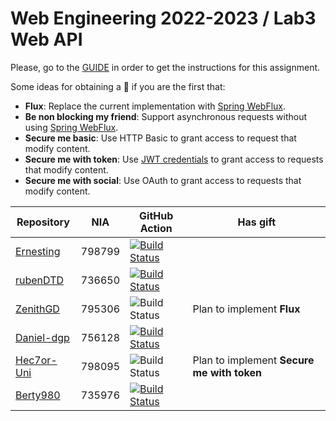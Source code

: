 # Web Engineering 2022-2023 / Lab3 Web API

Please, go to the [GUIDE](docs/GUIDE.md) in order to get the instructions for this assignment.

Some ideas for obtaining a :gift: if you are the first that:

- **Flux**: Replace the current implementation with [Spring WebFlux](https://docs.spring.io/spring-framework/docs/current/reference/html/web-reactive.html).
- **Be non blocking my friend**: Support asynchronous requests without using [Spring WebFlux](https://docs.spring.io/spring-framework/docs/current/reference/html/web-reactive.html).
- **Secure me basic**: Use HTTP Basic to grant access to request that modify content.
- **Secure me with token**: Use [JWT credentials](https://jwt.io/) to grant access to requests that modify content.
- **Secure me with social**: Use OAuth to grant access to requests that modify content.

|Repository | NIA    | GitHub Action | Has gift |
|-----------|--------|---------------|----- |
| [Ernesting](https://github.com/Ernesting/lab3-web-api/tree/work) | 798799 | [![Build Status](https://github.com/Ernesting/lab3-web-api/actions/workflows/CI.yml/badge.svg?branch=work&event=push)](https://github.com/Ernesting/lab3-web-api/actions/workflows/CI.yml) 
| [rubenDTD](https://github.com/rubenDTD/lab3-web-api/tree/work) | 736650 | [![Build Status](https://github.com/rubenDTD/lab3-web-api/actions/workflows/CI.yml/badge.svg?branch=work&event=push)](https://github.com/rubenDTD/lab3-web-api/actions/workflows/CI.yml) |
| [ZenithGD](https://github.com/ZenithGD/lab3-web-api/tree/work) | 795306 | ![Build Status](https://github.com/ZenithGD/lab3-web-api/actions/workflows/CI.yml/badge.svg?branch=work&event=push) | Plan to implement **Flux** |
| [Daniel-dgp](https://github.com/Daniel-dgp/lab3-web-api/tree/work) | 756128 | [![Build Status](https://github.com/Daniel-dgp/lab3-web-api/actions/workflows/CI.yml/badge.svg?branch=work&event=push)](https://github.com/Daniel-dgp/lab3-web-api/actions/workflows/CI.yml)|
| [Hec7or-Uni](https://github.com/Hec7or-Uni/lab3-web-api/tree/work) | 798095 | ![Build Status](https://github.com/Hec7or-Uni/lab3-web-api/actions/workflows/CI.yml/badge.svg?branch=work&event=push) | Plan to implement **Secure me with token** |
| [Berty980](https://github.com/Berty980/lab3-web-api/tree/work) | 735976 | [![Build Status](https://github.com/Berty980/lab3-web-api/actions/workflows/CI.yml/badge.svg?branch=work&event=push)](https://github.com/Berty980/lab3-web-api/actions/workflows/CI.yml)|
